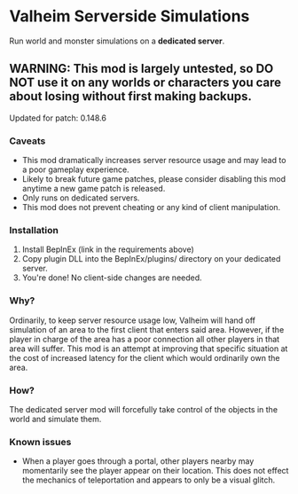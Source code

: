 # Valheim Serverside Simulations

Run world and monster simulations on a **dedicated server**.

## WARNING: This mod is largely untested, so DO NOT use it on any worlds or characters you care about losing without first making backups.

Updated for patch: 0.148.6

### Caveats

- This mod dramatically increases server resource usage and may lead to a poor gameplay experience.
- Likely to break future game patches, please consider disabling this mod anytime a new game patch is released.
- Only runs on dedicated servers.
- This mod does not prevent cheating or any kind of client manipulation.

### Installation
 1. Install BepInEx (link in the requirements above)
 2. Copy plugin DLL into the BepInEx/plugins/ directory on your dedicated server.
 3. You're done! No client-side changes are needed.

### Why?

Ordinarily, to keep server resource usage low, Valheim will hand off simulation of an area to the first client that enters said area. However, if the player in charge of the area has a poor connection all other players in that area will suffer. This mod is an attempt at improving that specific situation at the cost of increased latency for the client which would ordinarily own the area.

### How?

The dedicated server mod will forcefully take control of the objects in the world and simulate them.

### Known issues

- When a player goes through a portal, other players nearby may momentarily see the player appear on their location. This does not effect the mechanics of teleportation and appears to only be a visual glitch.
